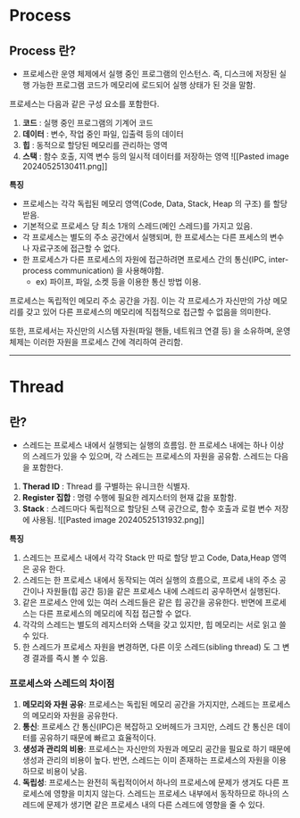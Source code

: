 
# Process

## Process 란?

* 프로세스란 운영 체제에서 실행 중인 프로그램의 인스턴스. 즉, 디스크에 저장된 실행 가능한 프로그램 코드가 메모리에 로드되어 실행 상태가 된 것을 말함.

프로세스는 다음과 같은 구성 요소를 포함한다.

1. **코드** : 실행 중인 프로그램의 기계어 코드
2. **데이터** : 변수, 작업 중인 파일, 입출력 등의 데이터
3. **힙** : 동적으로 할당된 메모리를 관리하는 영역
4. **스택** : 함수 호출, 지역 변수 등의 일시적 데이터를 저장하는 영역
![[Pasted image 20240525130411.png]]

**특징**
* 프로세스는 각각 독립된 메모리 영역(Code, Data, Stack, Heap 의 구조) 를 할당 받음.
* 기본적으로 프로세스 당 최소 1개의 스레드(메인 스레드)를 가지고 있음.
* 각 프로세스는 별도의 주소 공간에서 실행되며, 한 프로세스는 다른 프세스의 변수나 자료구조에 접근할 수 없다.
* 한 프로세스가 다른 프로세스의 자원에 접근하려면 프로세스 간의 통신(IPC, inter-process communication) 을 사용해야함.
	* ex) 파이프, 파일, 소켓 등을 이용한 통신 방법 이용.

프로세스는 독립적인 메모리 주소 공간을 가짐. 이는 각 프로세스가 자신만의 가상 메모리를 갖고 있어 다른 프로세스의 메모리에 직접적으로 접근할 수 없음을 의미한다.

또한, 프로세서는 자신만의 시스템 자원(파일 핸들, 네트워크 연결 등) 을 소유하며, 운영 체제는 이러한 자원을 프로세스 간에 격리하여 관리함.


---

# Thread

## 란?

* 스레드는 프로세스 내에서 실행되는 실행의 흐름임. 한 프로세스 내에는 하나 이상의 스레드가 있을 수 있으며, 각 스레드는 프로세스의 자원을 공유함. 스레드는 다음을 포함한다.

1. **Therad ID** : Thread 를 구별하는 유니크한 식별자.
2. **Register 집합** : 명령 수행에 필요한 레지스터의 현재 값을 포함함.
3. **Stack** : 스레드마다 독립적으로 할당된 스택 공간으로, 함수 호출과 로컬 변수 저장에 사용됨.
![[Pasted image 20240525131932.png]]

**특징**
1. 스레드는 프로세스 내에서 각각 Stack 만 따로 할당 받고 Code, Data,Heap 영역은 공유 한다.
2. 스레드는 한 프로세스 내에서 동작되는 여러 실행의 흐름으로, 프로세 내의 주소 공간이나 자원들(힙 공간 등)을 같은 프로세스 내에 스레드리 공우하면서 실행된다.
3. 같은 프로세스 안에 있는 여러 스레드들은 같은 힙 공간을 공유한다. 반면에 프로세스는 다른 프로세스의 메모리에 직접 접근할 수 없다.
4. 각각의 스레드는 별도의 레지스터와 스택을 갖고 있지만, 힙 메모리는 서로 읽고 쓸 수 있다.
5. 한 스레드가 프로세스 자원을 변경하면, 다른 이웃 스레드(sibling thread) 도 그 변경 결과를 즉시 볼 수 있음.

### 프로세스와 스레드의 차이점

1. **메모리와 자원 공유**: 프로세스는 독립된 메모리 공간을 가지지만, 스레드는 프로세스의 메모리와 자원을 공유한다.
2. **통신**: 프로세스 간 통신(IPC)은 복잡하고 오버헤드가 크지만, 스레드 간 통신은 데이터를 공유하기 때문에 빠르고 효율적이다.
3. **생성과 관리의 비용**: 프로세스는 자신만의 자원과 메모리 공간을 필요로 하기 때문에 생성과 관리의 비용이 높다. 반면, 스레드는 이미 존재하는 프로세스의 자원을 이용하므로 비용이 낮음.
4. **독립성**: 프로세스는 완전히 독립적이어서 하나의 프로세스에 문제가 생겨도 다른 프로세스에 영향을 미치지 않는다. 스레드는 프로세스 내부에서 동작하므로 하나의 스레드에 문제가 생기면 같은 프로세스 내의 다른 스레드에 영향을 줄 수 있다.
